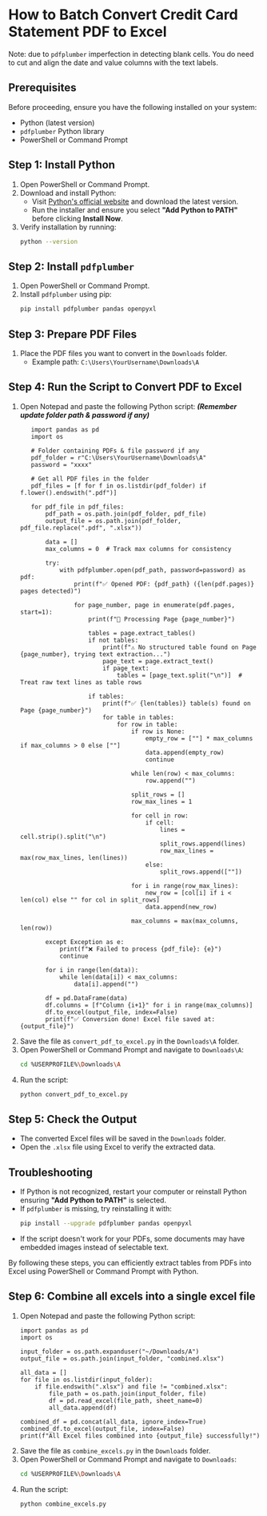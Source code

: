 # How to Batch Convert Credit Card Statement PDF to Excel 
Note: due to `pdfplumber` imperfection in detecting blank cells. You do need to cut and align the date and value columns with the text labels.

## Prerequisites
Before proceeding, ensure you have the following installed on your system:
- Python (latest version)
- `pdfplumber` Python library
- PowerShell or Command Prompt

## Step 1: Install Python
1. Open PowerShell or Command Prompt.
2. Download and install Python:
   - Visit [Python's official website](https://www.python.org/downloads/) and download the latest version.
   - Run the installer and ensure you select **"Add Python to PATH"** before clicking **Install Now**.
3. Verify installation by running:
   ```sh
   python --version
   ```

## Step 2: Install `pdfplumber`
1. Open PowerShell or Command Prompt.
2. Install `pdfplumber` using pip:
   ```sh
   pip install pdfplumber pandas openpyxl
   ```

## Step 3: Prepare PDF Files
1. Place the PDF files you want to convert in the `Downloads` folder.
   - Example path: `C:\Users\YourUsername\Downloads\A`

## Step 4: Run the Script to Convert PDF to Excel
1. Open Notepad and paste the following Python script:
   ***(Remember update folder path & password if any)***
   ```import pdfplumber
      import pandas as pd
      import os
      
      # Folder containing PDFs & file password if any
      pdf_folder = r"C:\Users\YourUsername\Downloads\A"
      password = "xxxx" 
      
      # Get all PDF files in the folder
      pdf_files = [f for f in os.listdir(pdf_folder) if f.lower().endswith(".pdf")]
      
      for pdf_file in pdf_files:
          pdf_path = os.path.join(pdf_folder, pdf_file)
          output_file = os.path.join(pdf_folder, pdf_file.replace(".pdf", ".xlsx"))
          
          data = []
          max_columns = 0  # Track max columns for consistency
      
          try:
              with pdfplumber.open(pdf_path, password=password) as pdf:
                  print(f"✅ Opened PDF: {pdf_path} ({len(pdf.pages)} pages detected)")
      
                  for page_number, page in enumerate(pdf.pages, start=1):
                      print(f"🔹 Processing Page {page_number}")
      
                      tables = page.extract_tables()
                      if not tables:
                          print(f"⚠️ No structured table found on Page {page_number}, trying text extraction...")
                          page_text = page.extract_text()
                          if page_text:
                              tables = [page_text.split("\n")]  # Treat raw text lines as table rows
      
                      if tables:
                          print(f"✅ {len(tables)} table(s) found on Page {page_number}")
                          for table in tables:
                              for row in table:
                                  if row is None:
                                      empty_row = [""] * max_columns if max_columns > 0 else [""]
                                      data.append(empty_row)
                                      continue
      
                                  while len(row) < max_columns:
                                      row.append("")
      
                                  split_rows = []
                                  row_max_lines = 1
      
                                  for cell in row:
                                      if cell:
                                          lines = cell.strip().split("\n")
                                          split_rows.append(lines)
                                          row_max_lines = max(row_max_lines, len(lines))
                                      else:
                                          split_rows.append([""])
      
                                  for i in range(row_max_lines):
                                      new_row = [col[i] if i < len(col) else "" for col in split_rows]
                                      data.append(new_row)
      
                                  max_columns = max(max_columns, len(row))
      
          except Exception as e:
              print(f"❌ Failed to process {pdf_file}: {e}")
              continue
      
          for i in range(len(data)):
              while len(data[i]) < max_columns:
                  data[i].append("")
      
          df = pd.DataFrame(data)
          df.columns = [f"Column {i+1}" for i in range(max_columns)]
          df.to_excel(output_file, index=False)
          print(f"✅ Conversion done! Excel file saved at: {output_file}")
   ```
2. Save the file as `convert_pdf_to_excel.py` in the `Downloads\A` folder.
3. Open PowerShell or Command Prompt and navigate to `Downloads\A`:
   ```sh
   cd %USERPROFILE%\Downloads\A
   ```
4. Run the script:
   ```sh
   python convert_pdf_to_excel.py
   ```

## Step 5: Check the Output
- The converted Excel files will be saved in the `Downloads` folder.
- Open the `.xlsx` file using Excel to verify the extracted data.

## Troubleshooting
- If Python is not recognized, restart your computer or reinstall Python ensuring **"Add Python to PATH"** is selected.
- If `pdfplumber` is missing, try reinstalling it with:
  ```sh
  pip install --upgrade pdfplumber pandas openpyxl
  ```
- If the script doesn't work for your PDFs, some documents may have embedded images instead of selectable text.

By following these steps, you can efficiently extract tables from PDFs into Excel using PowerShell or Command Prompt with Python.

## Step 6: Combine all excels into a single excel file
1. Open Notepad and paste the following Python script:
   ```
   import pandas as pd
   import os
   
   input_folder = os.path.expanduser("~/Downloads/A")
   output_file = os.path.join(input_folder, "combined.xlsx")
   
   all_data = []
   for file in os.listdir(input_folder):
       if file.endswith(".xlsx") and file != "combined.xlsx":
           file_path = os.path.join(input_folder, file)
           df = pd.read_excel(file_path, sheet_name=0)
           all_data.append(df)
   
   combined_df = pd.concat(all_data, ignore_index=True)
   combined_df.to_excel(output_file, index=False)
   print(f"All Excel files combined into {output_file} successfully!")
   ```
2. Save the file as `combine_excels.py` in the `Downloads` folder.
3. Open PowerShell or Command Prompt and navigate to `Downloads`:
   ```sh
   cd %USERPROFILE%\Downloads\A
   ```
4. Run the script:
   ```sh
   python combine_excels.py
   ```
